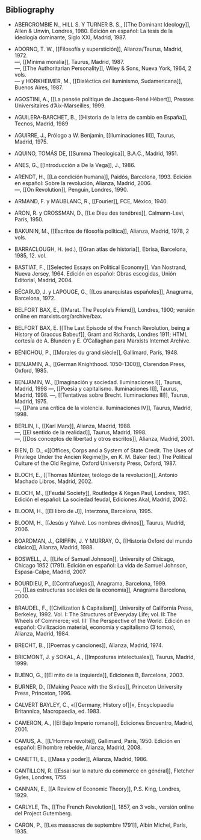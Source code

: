 ## Bibliography

- ABERCROMBIE N., HILL S. Y TURNER B. S., [[The Dominant Ideology]], Allen & Unwin, Londres, 1980. Edición en español: La tesis de la ideología dominante, Siglo XXI, Madrid, 1987.

- ADORNO, T. W., [[Filosofía y superstición]], Alianza/Taurus, Madrid, 1972.  
—, [[Minima moralia]], Taurus, Madrid, 1987.  
—, [[The Authoritarian Personality]], Wiley & Sons, Nueva York, 1964, 2 vols.  
— y HORKHEIMER, M., [[Dialéctica del iluminismo, Sudamericana]], Buenos Aires, 1987. 

- AGOSTINI, A., [[La pensée politique de Jacques-René Hébert]], Presses Universitaires d’Aix-Marseilles, 1999.  

- AGUILERA-BARCHET, B., [[Historia de la letra de cambio en España]], Tecnos, Madrid, 1989

- AGUIRRE, J., Prólogo a W. Benjamin, [[Iluminaciones III]], Taurus, Madrid, 1975.
- AQUINO, TOMÁS DE, [[Summa Theologica]], B.A.C., Madrid, 1951.  
- ANES, G., [[Introducción a De la Vega]], J., 1986.  
- ARENDT, H., [[La condición humana]], Paidós, Barcelona, 1993. Edición en español: Sobre la revolución, Alianza, Madrid, 2006.  
—, [[On Revolution]], Penguin, Londres, 1990.

- ARMAND, F. y MAUBLANC, R., [[Fourier]], FCE, México, 1940.  

- ARON, R. y CROSSMAN, D., [[Le Dieu des tenébres]], Calmann-Levi, París, 1950.  
- BAKUNIN, M., [[Escritos de filosofía política]], Alianza, Madrid, 1978, 2 vols.
- BARRACLOUGH, H. (ed.), [[Gran atlas de historia]], Ebrisa, Barcelona, 1985, 12. vol.
- BASTIAT, F., [[Selected Essays on Political Economy]], Van Nostrand, Nueva Jersey, 1964. Edición en español: Obras escogidas, Unión Editorial, Madrid, 2004.  
- BÉCARUD, J. y LAPOUGE, G., [[Los anarquistas españoles]], Anagrama, Barcelona, 1972. 
- BELFORT BAX, E., [[Marat. The People’s Friend]], Londres, 1900; versión online en marxists.org/archive/bax.  
- BELFORT BAX, E. [[The Last Episode of the French Revolution, being a History of Graccus Babeuf]], Grant and Richards, Londres 1911; HTML cortesía de A. Blunden y E. O’Callaghan para Marxists Internet Archive.  
- BÉNICHOU, P., [[Morales du grand siècle]], Gallimard, París, 1948.  
- BENJAMIN, A., [[German Knighthood. 1050-1300]], Clarendon Press, Oxford, 1985. 

- BENJAMIN, W., [[Imaginación y sociedad. Iluminaciones I]], Taurus, Madrid, 1998
—, [[Poesía y capitalismo. Iluminaciones II]], Taurus, Madrid, 1998.
—, [[Tentativas sobre Brecht. Iluminaciones III]], Taurus, Madrid, 1975.  
—, [[Para una crítica de la violencia. Iluminaciones IV]], Taurus, Madrid, 1998.  

- BERLIN, I., [[Karl Marx]], Alianza, Madrid, 1988.  
—, [[El sentido de la realidad]], Taurus, Madrid, 1998.  
—, [[Dos conceptos de libertad y otros escritos]], Alianza, Madrid, 2001.  

- BIEN, D. D., «[[Offices, Corps and a System of State Credit. The Uses of Privilege Under the Ancien Regime]]», en K. M. Baker (ed.) The Political Culture of the Old Regime, Oxford University Press, Oxford, 1987.  

- BLOCH, E., [[Thomas Müntzer, teólogo de la revolución]], Antonio Machado Libros, Madrid, 2002.  

- BLOCH, M., [[Feudal Society]], Routledge & Kegan Paul, Londres, 1961. Edición el español: La sociedad feudal, Ediciones Akal, Madrid, 2002.  

- BLOOM, H., [[El libro de J]], Interzona, Barcelona, 1995.  
- BLOOM, H., [[Jesús y Yahvé. Los nombres divinos]], Taurus, Madrid, 2006.  
- BOARDMAN, J., GRIFFIN, J. Y MURRAY, O., [[Historia Oxford del mundo clásico]], Alianza, Madrid, 1988.  

- BOSWELL, J., [[Life of Samuel Johnson]], University of Chicago, Chicago 1952 (1791). Edición en español: La vida de Samuel Johnson, Espasa-Calpe, Madrid, 2007. 

- BOURDIEU, P., [[Contrafuegos]], Anagrama, Barcelona, 1999.  
—, [[Las estructuras sociales de la economía]], Anagrama Barcelona, 2000.  

- BRAUDEL, F., [[Civilization & Capitalism]], University of California Press, Berkeley, 1992. Vol. I: The Structures of Everyday Life; vol. II: The Wheels of Commerce; vol. III: The Perspective of the World. Edición en español: Civilización material, economía y capitalismo (3 tomos), Alianza, Madrid, 1984.

- BRECHT, B., [[Poemas y canciones]], Alianza, Madrid, 1974.  
- BRICMONT, J. y SOKAL, A., [[Imposturas intelectuales]], Taurus, Madrid, 1999.  
- BUENO, G., [[El mito de la izquierda]], Ediciones B, Barcelona, 2003.  
- BURNER, D., [[Making Peace with the Sixties]], Princeton University Press, Princeton, 1996.
- CALVERT BAYLEY, C., «[[Germany, History of]]», Encyclopaedia Britannica, Macropaedia, ed. 1983.  

- CAMERON, A., [[El Bajo Imperio romano]], Ediciones Encuentro, Madrid, 2001.  
- CAMUS, A., [[L’Homme revolté]], Gallimard, París, 1950. Edición en español: El hombre rebelde, Alianza, Madrid, 2008.  

- CANETTI, E., [[Masa y poder]], Alianza, Madrid, 1986.  
- CANTILLON, R. [[Essai sur la nature du commerce en général]], Fletcher Gyles, Londres, 1755

- CANNAN, E., [[A Review of Economic Theory]], P.S. King, Londres, 1929.  
- CARLYLE, Th., [[The French Revolution]], 1857, en 3 vols., versión online del Project Gutemberg.  
- CARON, P., [[Les massacres de septembre 1791]], Albin Michel, París, 1935.
